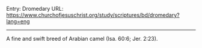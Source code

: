 Entry: Dromedary
URL: https://www.churchofjesuschrist.org/study/scriptures/bd/dromedary?lang=eng

---

A fine and swift breed of Arabian camel (Isa. 60:6; Jer. 2:23).
